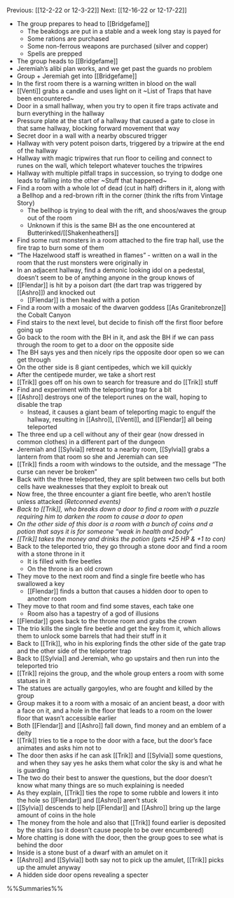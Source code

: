 Previous: [[12-2-22 or 12-3-22]]
Next: [[12-16-22 or 12-17-22]]

- The group prepares to head to [[Bridgefame]]
	- The beakdogs are put in a stable and a week long stay is payed for
	- Some rations are purchased
	- Some non-ferrous weapons are purchased (silver and copper)
	- Spells are prepped
- The group heads to [[Bridgefame]]
- Jeremiah’s alibi plan works, and we get past the guards no problem
- Group + Jeremiah get into [[Bridgefame]]
- In the first room there is a warning written in blood on the wall
- [[Venti]] grabs a candle and uses light on it
~List of Traps that have been encountered~
- Door in a small hallway, when you try to open it fire traps activate and burn everything in the hallway
- Pressure plate at the start of a hallway that caused a gate to close in that same hallway, blocking forward movement that way
- Secret door in a wall with a nearby obscured trigger
- Hallway with very potent poison darts, triggered by a tripwire at the end of the hallway
- Hallway with magic tripwires that run floor to ceiling and connect to runes on the wall, which teleport whatever touches the tripwires
- Hallway with multiple pitfall traps in succession, so trying to dodge one leads to falling into the other
~Stuff that happened~
- Find a room with a whole lot of dead (cut in half) drifters in it, along with a Bellhop and a red-brown rift in the corner (think the rifts from Vintage Story)
	- The bellhop is trying to deal with the rift, and shoos/waves the group out of the room
	- Unknown if this is the same BH as the one encountered at Butterinked/[[Shakenheathers]]
- Find some rust monsters in a room attached to the fire trap hall, use the fire trap to burn some of them
- “The Hazelwood staff is wreathed in flames” - written on a wall in the room that the rust monsters were originally in
- In an adjacent hallway, find a demonic looking idol on a pedestal, doesn’t seem to be of anything anyone in the group knows of
- [[Flendar]] is hit by a poison dart (the dart trap was triggered by [[Ashro]]) and knocked out
	- [[Flendar]] is then healed with a potion
- Find a room with a mosaic of the dwarven goddess [[As Granitebronze]] the Cobalt Canyon
- Find stairs to the next level, but decide to finish off the first floor before going up
- Go back to the room with the BH in it, and ask the BH if we can pass through the room to get to a door on the opposite side
- The BH says yes and then nicely rips the opposite door open so we can get through
- On the other side is 8 giant centipedes, which we kill quickly
- After the centipede murder, we take a short rest
- [[Trik]] goes off on his own to search for treasure and do [[Trik]] stuff
- Find and experiment with the teleporting trap for a bit
- [[Ashro]] destroys one of the teleport runes on the wall, hoping to disable the trap
	- Instead, it causes a giant beam of teleporting magic to engulf the hallway, resulting in [[Ashro]], [[Venti]], and [[Flendar]] all being teleported
- The three end up a cell without any of their gear (now dressed in common clothes) in a different part of the dungeon
- Jeremiah and [[Sylvia]] retreat to a nearby room, [[Sylvia]] grabs a lantern from that room so she and Jeremiah can see
- [[Trik]] finds a room with windows to the outside, and the message “The curse can never be broken”
- Back with the three teleported, they are split between two cells but both cells have weaknesses that they exploit to break out
- Now free, the three encounter a giant fire beetle, who aren’t hostile unless attacked
*(Retconned events)*
- *Back to [[Trik]], who breaks down a door to find a room with a puzzle requiring him to darken the room to cause a door to open*
- *On the other side of this door is a room with a bunch of coins and a potion that says it is for someone “weak in health and body”*
- *[[Trik]] takes the money and drinks the potion (gets +25 HP & +1 to con)*
- Back to the teleported trio, they go through a stone door and find a room with a stone throne in it
	- It is filled with fire beetles
	- On the throne is an old crown
- They move to the next room and find a single fire beetle who has swallowed a key
	- [[Flendar]] finds a button that causes a hidden door to open to another room
- They move to that room and find some staves, each take one
	- Room also has a tapestry of a god of illusions
- [[Flendar]] goes back to the throne room and grabs the crown
- The trio kills the single fire beetle and get the key from it, which allows them to unlock some barrels that had their stuff in it
- Back to [[Trik]], who in his exploring finds the other side of the gate trap and the other side of the teleporter trap
- Back to [[Sylvia]] and Jeremiah, who go upstairs and then run into the teleported trio
- [[Trik]] rejoins the group, and the whole group enters a room with some statues in it
- The statues are actually gargoyles, who are fought and killed by the group
- Group makes it to a room with a mosaic of an ancient beast, a door with a face on it, and a hole in the floor that leads to a room on the lower floor that wasn’t accessible earlier
- Both [[Flendar]] and [[Ashro]] fall down, find money and an emblem of a deity
- [[Trik]] tries to tie a rope to the door with a face, but the door’s face animates and asks him not to
- The door then asks if he can ask [[Trik]] and [[Sylvia]] some questions, and when they say yes he asks them what color the sky is and what he is guarding
- The two do their best to answer the questions, but the door doesn’t know what many things are so much explaining is needed
- As they explain, [[Trik]] ties the rope to some rubble and lowers it into the hole so [[Flendar]] and [[Ashro]] aren’t stuck
- [[Sylvia]] descends to help [[Flendar]] and [[Ashro]] bring up the large amount of coins in the hole
- The money from the hole and also that [[Trik]] found earlier is deposited by the stairs (so it doesn’t cause people to be over encumbered)
- More chatting is done with the door, then the group goes to see what is behind the door
- Inside is a stone bust of a dwarf with an amulet on it
- [[Ashro]] and [[Sylvia]] both say not to pick up the amulet, [[Trik]] picks up the amulet anyway
- A hidden side door opens revealing a specter

%%Summaries%%